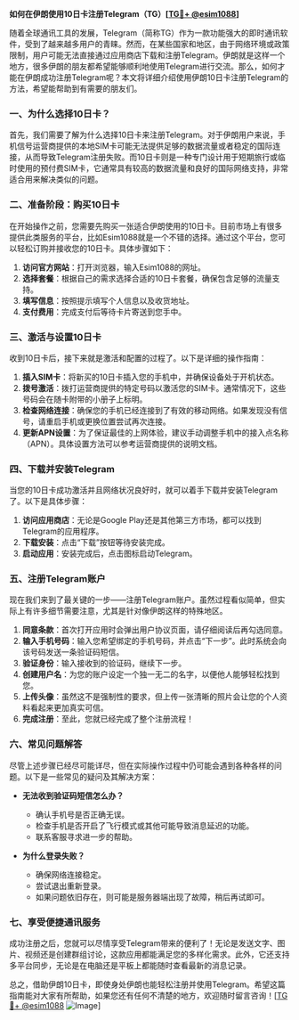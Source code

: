 **如何在伊朗使用10日卡注册Telegram（TG）[[TG💪+ @esim1088](https://t.me/s/esim1088)]**

随着全球通讯工具的发展，Telegram（简称TG）作为一款功能强大的即时通讯软件，受到了越来越多用户的青睐。然而，在某些国家和地区，由于网络环境或政策限制，用户可能无法直接通过应用商店下载和注册Telegram。伊朗就是这样一个地方，很多伊朗的朋友都希望能够顺利地使用Telegram进行交流。那么，如何才能在伊朗成功注册Telegram呢？本文将详细介绍使用伊朗10日卡注册Telegram的方法，希望能帮助到有需要的朋友们。

### 一、为什么选择10日卡？

首先，我们需要了解为什么选择10日卡来注册Telegram。对于伊朗用户来说，手机信号运营商提供的本地SIM卡可能无法提供足够的数据流量或者稳定的国际连接，从而导致Telegram注册失败。而10日卡则是一种专门设计用于短期旅行或临时使用的预付费SIM卡，它通常具有较高的数据流量和良好的国际网络支持，非常适合用来解决类似的问题。

### 二、准备阶段：购买10日卡

在开始操作之前，您需要先购买一张适合伊朗使用的10日卡。目前市场上有很多提供此类服务的平台，比如Esim1088就是一个不错的选择。通过这个平台，您可以轻松订购并接收您的10日卡。具体步骤如下：

1. **访问官方网站**：打开浏览器，输入Esim1088的网址。
2. **选择套餐**：根据自己的需求选择合适的10日卡套餐，确保包含足够的流量支持。
3. **填写信息**：按照提示填写个人信息以及收货地址。
4. **支付费用**：完成支付后等待卡片寄送到您手中。

### 三、激活与设置10日卡

收到10日卡后，接下来就是激活和配置的过程了。以下是详细的操作指南：

1. **插入SIM卡**：将新买的10日卡插入您的手机中，并确保设备处于开机状态。
2. **拨号激活**：拨打运营商提供的特定号码以激活您的SIM卡。通常情况下，这些号码会在随卡附带的小册子上标明。
3. **检查网络连接**：确保您的手机已经连接到了有效的移动网络。如果发现没有信号，请重启手机或更换位置尝试再次连接。
4. **更新APN设置**：为了保证最佳的上网体验，建议手动调整手机中的接入点名称（APN）。具体设置方法可以参考运营商提供的说明文档。

### 四、下载并安装Telegram

当您的10日卡成功激活并且网络状况良好时，就可以着手下载并安装Telegram了。以下是具体步骤：

1. **访问应用商店**：无论是Google Play还是其他第三方市场，都可以找到Telegram的应用程序。
2. **下载安装**：点击“下载”按钮等待安装完成。
3. **启动应用**：安装完成后，点击图标启动Telegram。

### 五、注册Telegram账户

现在我们来到了最关键的一步——注册Telegram账户。虽然过程看似简单，但实际上有许多细节需要注意，尤其是针对像伊朗这样的特殊地区。

1. **同意条款**：首次打开应用时会弹出用户协议页面，请仔细阅读后再勾选同意。
2. **输入手机号码**：输入您希望绑定的手机号码，并点击“下一步”。此时系统会向该号码发送一条验证码短信。
3. **验证身份**：输入接收到的验证码，继续下一步。
4. **创建用户名**：为您的账户设定一个独一无二的名字，以便他人能够轻松找到您。
5. **上传头像**：虽然这不是强制性的要求，但上传一张清晰的照片会让您的个人资料看起来更加真实可信。
6. **完成注册**：至此，您就已经完成了整个注册流程！

### 六、常见问题解答

尽管上述步骤已经尽可能详尽，但在实际操作过程中仍可能会遇到各种各样的问题。以下是一些常见的疑问及其解决方案：

- **无法收到验证码短信怎么办？**
   - 确认手机号是否正确无误。
   - 检查手机是否开启了飞行模式或其他可能导致消息延迟的功能。
   - 联系客服寻求进一步的帮助。

- **为什么登录失败？**
   - 确保网络连接稳定。
   - 尝试退出重新登录。
   - 如果问题依旧存在，则可能是服务器端出现了故障，稍后再试即可。

### 七、享受便捷通讯服务

成功注册之后，您就可以尽情享受Telegram带来的便利了！无论是发送文字、图片、视频还是创建群组讨论，这款应用都能满足您的多样化需求。此外，它还支持多平台同步，无论是在电脑还是平板上都能随时查看最新的消息记录。

总之，借助伊朗10日卡，即使身处伊朗也能轻松注册并使用Telegram。希望这篇指南能对大家有所帮助，如果您还有任何不清楚的地方，欢迎随时留言咨询！[[TG💪+ @esim1088](https://t.me/s/esim1088) ![Image](https://i.postimg.cc/4NQfJmqS/Snipaste-2025-05-13-00-14-12.png)]